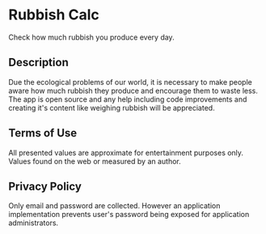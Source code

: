# Rubbish Calc
Check how much rubbish you produce every day.

## Description
Due the ecological problems of our world, it is necessary to make people aware
how much rubbish they produce and encourage them to waste less.
The app is open source and any help including code improvements and creating
it's content like weighing rubbish will be appreciated.

## Terms of Use
All presented values are approximate for entertainment purposes only. Values
found on the web or measured by an author.

## Privacy Policy
Only email and password are collected. However an application implementation
prevents user's password being exposed for application administrators.
